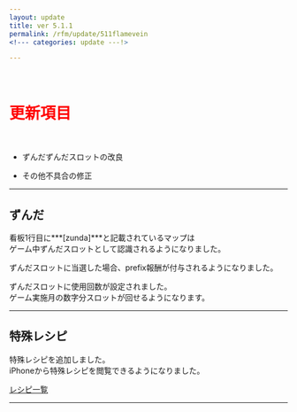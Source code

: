 ```yaml
---
layout: update
title: ver 5.1.1
permalink: /rfm/update/511flamevein 
<!--- categories: update ---!>

---
```



<br>
<h1 id="1"><font color="red">更新項目</font></h1><br>


+ <span class="green-badge">ずんだ</span>ずんだスロットの改良                     

+ <span class="blue-badge">その他</span>不具合の修正  



----------------------------------------------------  
## ずんだ              

看板1行目に***[zunda]***と記載されているマップは  
ゲーム中ずんだスロットとして認識されるようになりました。  

ずんだスロットに当選した場合、prefix報酬が付与されるようになりました。  

ずんだスロットに使用回数が設定されました。  
ゲーム実施月の数字分スロットが回せるようになります。  




----------------------------------------------------  
## 特殊レシピ            

特殊レシピを追加しました。  
iPhoneから特殊レシピを閲覧できるようになりました。  

[レシピ一覧](https://web.njj12.net/rfm/recipe) <br>
  
----------------------------------------------------  





  

